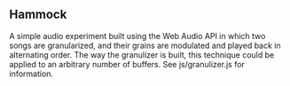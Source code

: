 ## Hammock

A simple audio experiment built using the Web Audio API in which two songs are
granularized, and their grains are modulated and played back in alternating order.
The way the granulizer is built, this technique could be applied to an arbitrary
number of buffers. See js/granulizer.js for information.
